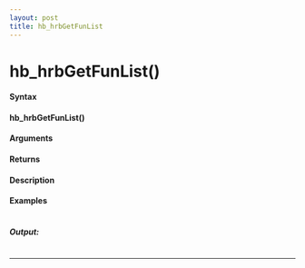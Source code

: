 ```yaml
---
layout: post
title: hb_hrbGetFunList
---
```


# hb_hrbGetFunList()


#### Syntax

#### hb_hrbGetFunList()

#### Arguments

#### Returns

#### Description

#### Examples

```

```

##### Output:

```

```

---